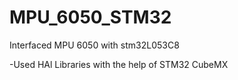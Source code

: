 # MPU_6050_STM32
Interfaced MPU 6050 with stm32L053C8

-Used HAl Libraries with the help of STM32 CubeMX
